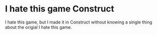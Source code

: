 # I hate this game Construct

I hate this game, but I made it in Construct without knowing a single thing about the origial I hate this game.
